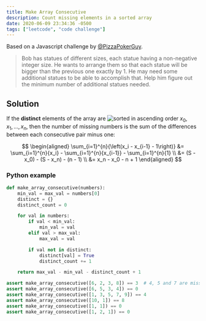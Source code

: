 ```yaml
---
title: Make Array Consecutive
description: Count missing elements in a sorted array
date: 2020-06-09 23:34:36 -0500
tags: ["leetcode", "code challenge"]
---
```


Based on a Javascript challenge by [@PizzaPokerGuy][1].

> Bob has statues of different sizes, each statue having a non-negative integer size. He wants to arrange them so that each statue will be bigger than the previous one exactly by 1. He may need some additional statues to be able to accomplish that. Help him figure out the minimum number of additional statues needed.

## Solution

If the **distinct** elements of the array are ![sorted](/home/spoton/Desktop/blog/sorted.gif) in ascending order $x_0,x_1,...,x_n$, then the number of missing numbers is the sum of the differences between each consecutive pair minus one:

$$
\begin{aligned}
\sum_{i=1}^{n}{\left(x_i - x_{i-1} - 1\right)} &= \sum_{i=1}^{n}{x_i} - \sum_{i=1}^{n}{x_{i-1}} - \sum_{i=1}^{n}{1} \\
&= (S - x_0) - (S - x_n) - (n - 1) \\
&= x_n - x_0 - n + 1
\end{aligned}
$$

### Python example

```python
def make_array_consecutive(numbers):
    min_val = max_val = numbers[0]
    distinct = {}
    distinct_count = 0

    for val in numbers:
        if val < min_val:
            min_val = val
        elif val > max_val:
            max_val = val

        if val not in distinct:
            distinct[val] = True
            distinct_count += 1

    return max_val - min_val - distinct_count + 1

assert make_array_consecutive([6, 2, 3, 8]) == 3  # 4, 5 and 7 are missing
assert make_array_consecutive([6, 5, 3, 4]) == 0
assert make_array_consecutive([1, 3, 5, 7, 9]) == 4
assert make_array_consecutive([10, 1]) == 8
assert make_array_consecutive([1, 1]) == 0
assert make_array_consecutive([1, 2, 1]) == 0
```

[1]: https://twitter.com/PizzaPokerGuy
